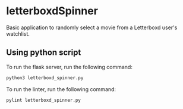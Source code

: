 # letterboxdSpinner

Basic application to randomly select a movie from a Letterboxd user's watchlist.

## Using python script

To run the flask server, run the following command:

```bash
python3 letterboxd_spinner.py
```

To run the linter, run the following command:

```bash
pylint letterboxd_spinner.py
```
